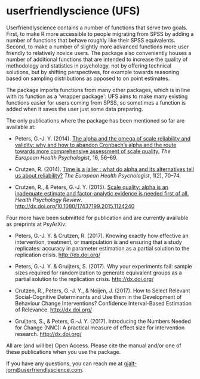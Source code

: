 userfriendlyscience (UFS)
=========================

Userfriendlyscience contains a number of functions that serve two goals.  First, to make R more accessible to people migrating from SPSS by adding a number of functions that behave roughly like their SPSS equivalents. Second, to make a number of slightly more advanced functions more user friendly to relatively novice users. The package also conveniently houses a number of additional functions that are intended to increase the quality of methodology and statistics in psychology, not by offering technical solutions, but by shifting perspectives, for example towards reasoning based on sampling distributions as opposed to on point estimates.

The package imports functions from many other packages, which is in line with its function as a 'wrapper package': UFS aims to make many existing functions easier for users coming from SPSS, so sometimes a function is added when it saves the user just some data preparing.

The only publications where the package has been mentioned so far are available at:

- Peters, G.-J. Y. (2014). [The alpha and the omega of scale reliability and validity: why and how to abandon Cronbach’s alpha and the route towards more comprehensive assessment of scale quality.](http://ehps.net/ehp/index.php/contents/article/download/ehp.v16.i2.p56/1) *The European Health Psychologist*, 16, 56–69.

- Crutzen, R. (2014). [Time is a jailer : what do alpha and its alternatives tell us about reliability?](http://ehps.net/ehp/index.php/contents/article/download/ehp.v16.i2.p70/25) *The European Health Psychologist*, 1(2), 70–74.

- Crutzen, R., & Peters, G.-J. Y. (2015). [Scale quality: alpha is an inadequate estimate and factor-analytic evidence is needed first of all.](http://www.tandfonline.com/doi/pdf/10.1080/17437199.2015.1124240) *Health Psychology Review*. http://dx.doi.org/10.1080/17437199.2015.1124240

Four more have been submitted for publication and are currently available as preprints at PsyArXiv:

- Peters, G.-J. Y. & Crutzen, R. (2017). Knowing exactly how effective an intervention, treatment, or manipulation is and ensuring that a study replicates: accuracy in parameter estimation as a partial solution to the replication crisis. http://dx.doi.org/

- Peters, G.-J. Y. & Gruijters, S. (2017). Why your experiments fail: sample sizes required for randomization to generate equivalent groups as a partial solution to the replication crisis. http://dx.doi.org/

- Crutzen, R., Peters, G.-J. Y., & Noijen, J. (2017). How to Select Relevant Social-Cognitive Determinants and Use them in the Development of Behaviour Change Interventions? Confidence Interval-Based Estimation of Relevance. http://dx.doi.org/

- Gruijters, S., & Peters, G.-J. Y. (2017). Introducing the Numbers Needed for Change (NNC): A practical measure of effect size for intervention research. http://dx.doi.org/

All are (and will be) Open Access. Please cite the manual and/or one of these publications when you use the package.

If you have any questions, you can reach me at gjalt-jorn@userfriendlyscience.com.
